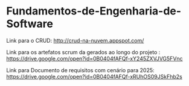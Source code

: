 # Fundamentos-de-Engenharia-de-Software
Link para o CRUD: http://crud-na-nuvem.appspot.com/


Link para os artefatos scrum da gerados ao longo do projeto : https://drive.google.com/open?id=0B0404fAFQf-xY245ZXVJVG5FVnc 

Link para Documento de requisitos com cenário para 2025: https://drive.google.com/open?id=0B0404fAFQf-xRUhOS09JSkFhb2s
